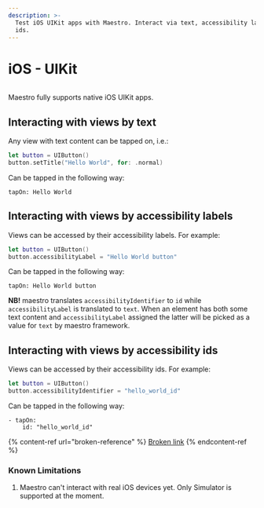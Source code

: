 ```yaml
---
description: >-
  Test iOS UIKit apps with Maestro. Interact via text, accessibility labels or
  ids.
---
```


# iOS - UIKit

<figure><img src="../.gitbook/assets/ios.png" alt=""><figcaption></figcaption></figure>

Maestro fully supports native iOS UIKit apps.

## Interacting with views by text

Any view with text content can be tapped on, i.e.:

```swift
let button = UIButton()
button.setTitle("Hello World", for: .normal)
```

Can be tapped in the following way:

```
tapOn: Hello World
```

## Interacting with views by accessibility labels

Views can be accessed by their accessibility labels. For example:

```swift
let button = UIButton()
button.accessibilityLabel = "Hello World button"
```

Can be tapped in the following way:

```
tapOn: Hello World button
```

**NB!** maestro translates `accessibilityIdentifier` to `id` while `accessibilityLabel` is translated to `text`. When an element has both some text content and `accessibilityLabel` assigned the latter will be picked as a value for `text` by maestro framework.

## Interacting with views by accessibility ids

Views can be accessed by their accessibility ids. For example:

```swift
let button = UIButton()
button.accessibilityIdentifier = "hello_world_id"
```

Can be tapped in the following way:

```
- tapOn:
    id: "hello_world_id"
```

{% content-ref url="broken-reference" %}
[Broken link](broken-reference)
{% endcontent-ref %}

### Known Limitations

1. Maestro can't interact with real iOS devices yet. Only Simulator is supported at the moment.
